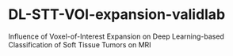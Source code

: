 # DL-STT-VOI-expansion-validlab
Influence of Voxel-of-Interest Expansion on Deep Learning-based Classification of Soft Tissue Tumors on MRI
